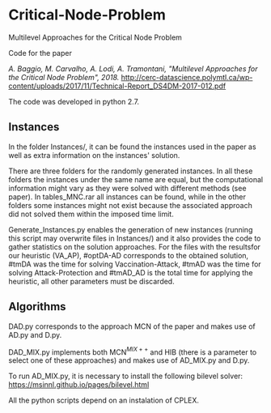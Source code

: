 # Critical-Node-Problem
Multilevel Approaches for the Critical Node Problem

Code for the paper 

*A. Baggio, M. Carvalho, A. Lodi, A. Tramontani, "Multilevel Approaches for the Critical Node Problem", 2018.*
http://cerc-datascience.polymtl.ca/wp-content/uploads/2017/11/Technical-Report_DS4DM-2017-012.pdf

The code was developed in python 2.7. 

## Instances

In the folder Instances/, it can be found the instances used in the paper as well as extra information on the instances' solution.

There are three folders for the randomly generated instances. In all these folders the instances under the same name are equal, but the computational information might vary as they were solved with different methods (see paper). In tables_MNC.rar all instances can be found, while in the other folders some instances might not exist because the associated approach did not solved them within the imposed time limit.

Generate_Instances.py enables the generation of new instances (running this script may overwrite files in Instances/) and it also provides the code to gather statistics on the solution approaches. For the files with the resultsfor our heuristic (VA_AP), #optDA-AD corresponds to the obtained solution, #tmDA was the time for solving Vaccination-Attack, #tmAD was the time for solving Attack-Protection and #tmAD_AD is the total time for applying the heuristic, all other parameters must be discarded.

## Algorithms

DAD.py corresponds to the approach MCN of the paper and makes use of AD.py and D.py.

DAD_MIX.py implements both MCN$^{MIX++}$ and HIB (there is a parameter to select one of these approaches) and makes use of AD_MIX.py and D.py.

To run AD_MIX.py, it is necessary to install the following bilevel solver:
https://msinnl.github.io/pages/bilevel.html

All the python scripts depend on an instalation of CPLEX.

